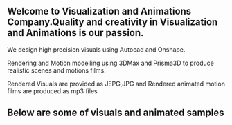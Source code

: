 ## Welcome to Visualization and Animations Company.Quality and creativity in Visualization and Animations is our passion.
 
We design high precision visuals using Autocad and Onshape.

Rendering and Motion modelling using 3DMax and Prisma3D to produce
realistic scenes and motions films.

Rendered Visuals  are provided as JEPG,JPG and Rendered animated motion films are produced as mp3 files

## Below are some of visuals and animated samples


